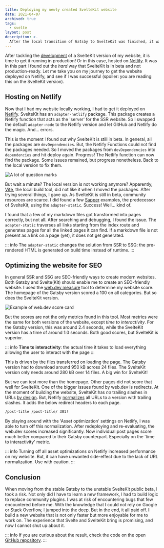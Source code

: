 ```yaml
---
title: Deploying my newly created SvelteKit website
date: 2021-04-07
archived: true
tags:
  - svelte
layout: post
description: >-
  After the local transition of Gatsby to SvelteKit was finished, it was time to get the website live! But did I manage to get it there?
---
```


After tackling the [development](/writing/journey-from-gatsby-to-sveltekit-development) of a SvelteKit version of my website, it is time to get it running in production! Or in this case, hosted on [Netlify](https://www.netlify.com). It was in this part I found out the _hard_ way that SvelteKit is in beta and not production-ready. Let me take you on my journey to get the website deployed on Netlify, and see if I was successful (spoiler: you are reading this on the SvelteKit version).

## Hosting on Netlify

Now that I had my website locally working, I had to get it deployed on [Netlify](https://www.netlify.com). SvelteKit has an `adapter-netlify` package. This package creates a Netlify function that acts as the 'server' for the SSR website. So I swapped the default `adapter-node` to the Netlify version and let GitHub and Netlify do the magic. And... errors.

This is the moment I found out why SvelteKit is still in beta. In general, all the packages are `devDependencies`. But, the Netlify Functions could not find the packages needed. So I moved the packages from `devDependencies` into `dependencies` and hit deploy again. Progress! The Netlify function can now find the package. Some issues remained, but progress nonetheless. Back to the local version to fix them.

![A lot of question marks](/img/questions.png)

But wait a minute? The local version is not working anymore? Apparently, [Vite](https://vitejs.dev), the local build tool, did not like it when I moved the packages. After trying several things, I gave up. As SvelteKit is still in beta, community resources are scarce. I did found a few [Sapper](https://sapper.svelte.dev) examples, the predecessor of SvelteKit, using the `adapter-static`. Success! Well... kind of.

I found that a few of my markdown files got transformed into pages correctly, but not all. After searching and debugging, I found the issue. The `adapter-static` traverses all links starting from the index route and generates pages for all the linked pages it can find. If a markdown file is not present as a link on a page (yet), it does not get generated.

::: info
The `adapter-static` changes the solution from SSR to SSG: the pre-rendered HTML is generated on build time instead of runtime.
:::

## Optimizing the website for SEO

In general SSR and SSG are SEO-friendly ways to create modern websites. Both Gatsby and Svelte(Kit) should enable me to create an SEO-friendly website. I used the [web.dev measure](https://web.dev/measure/) tool to determine my website score. The homepage of the Gatsby version scored a 100 on all categories. But so does the SvelteKit version.

![Example of web.dev score card](/img/webdev-score.png "Example of web.dev score card")

But the scores are not the only metrics found in this tool. Most metrics were the same for both versions of the website, except _time to interactivity_. For the Gatsby version, this was around 2.4 seconds, while the SvelteKit version has a time of around 1.0 seconds. Both good scores, but SvelteKit is superior.

::: info
**Time to interactivity**: the actual time it takes to load everything allowing the user to interact with the page
:::

This is driven by the files transferred on loading the page. The Gatsby version had to download around 950 kB across 24 files. The SvelteKit version only needs around 280 kB over 14 files. A big win for SvelteKit!

But we can test more than the homepage. Other pages did not score that well for SvelteKit. One of the bigger issues found by web.dev is redirects. At the moment of building the website, SvelteKit has _no_ trailing slashes in URLs [by design](https://github.com/sveltejs/kit/issues/192). But, Netlify [normalizes](https://docs.netlify.com/routing/redirects/redirect-options/#trailing-slash) all URLs to a version with trailing slashes. It adds the below redirect headers to each page.

```bash
/post-title /post-title/ 301!
```

By playing around with the 'Asset optimization' settings on Netlify, I was able to turn off this normalization. After redeploying and re-evaluating, the web.dev scores increased significantly. Now individual post pages score much better compared to their Gatsby counterpart. Especially on the 'time to interactivity' metric.

::: info
Turning off all asset optimizations on Netlify increased performance on my website. But, it can have unwanted side-effect due to the lack of URL normalization. Use with caution.
:::

## Conclusion

When moving from the stable Gatsby to the unstable SvelteKit public beta, I took a risk. Not only did I have to learn a new framework, I had to build logic to replace community plugins. I was at risk of encountering bugs that few encountered before me. With the knowledge that I could not rely on Google or Stack Overflow, I jumped into the deep. But in the end, it all paid off. I build a new website that is not only faster but more enjoyable for me to work on. The experience that Svelte and SvelteKit bring is promising, and now I cannot shut up about it.

::: info
If you are curious about the result, check the code on the open [GitHub repository](https://github.com/vyckes/crinckles.dev).
:::
